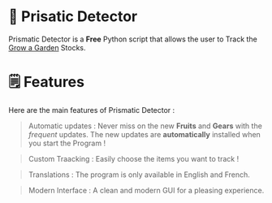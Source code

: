 # 🌱 Prisatic Detector
Prismatic Detector is a __Free__ Python script that allows the user to Track the [Grow a Garden](https://www.roblox.com/games/126884695634066/Grow-a-Garden) Stocks.

# 🗒️ Features
Here are the main features of Prismatic Detector : 
> Automatic updates : Never miss on the new __Fruits__ and __Gears__ with the _frequent_ updates. The new updates are **automatically** installed when you start the Program !

> Custom Traacking : Easily choose the items you want to track !

> Translations : The program is only available in English and French.

> Modern Interface : A clean and modern GUI for a pleasing experience.
